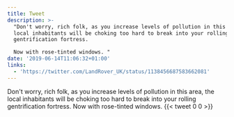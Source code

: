 ```yaml
---
title: Tweet
description: >-
  "Don't worry, rich folk, as you increase levels of pollution in this area, the
  local inhabitants will be choking too hard to break into your rolling
  gentrification fortress.

  Now with rose-tinted windows. "
date: '2019-06-14T11:06:32+01:00'
links:
  - 'https://twitter.com/LandRover_UK/status/1138456687583662081'
---
```

Don't worry, rich folk, as you increase levels of pollution in this area, the local inhabitants will be choking too hard to break into your rolling gentrification fortress.
Now with rose-tinted windows. 
      {{< tweet 0 0 >}}
    
